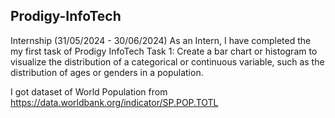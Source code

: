 ## Prodigy-InfoTech
Internship (31/05/2024 - 30/06/2024)
As an Intern, I have completed the my first task of Prodigy InfoTech
Task 1: Create a bar chart or histogram to visualize the distribution of a categorical or continuous variable, such as the distribution of ages or genders in a population.

I got dataset of World Population from https://data.worldbank.org/indicator/SP.POP.TOTL 
